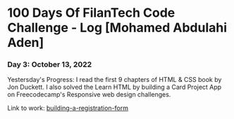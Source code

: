 # 100 Days Of FilanTech Code Challenge - Log [Mohamed Abdulahi Aden]

### Day 3: October 13, 2022

Yestersday's Progress: I read the first 9 chapters of HTML & CSS book by Jon Duckett. I also solved the Learn HTML by building a Card Project App on Freecodecamp's Responsive web design challenges.

Link to work: [building-a-registration-form](https://github.com/MoAfi12/100DaysOfFilanTechCode)








